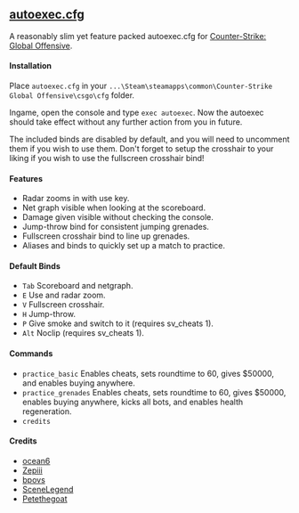 ## [autoexec.cfg](https://raw.githubusercontent.com/Petethegoat/csgo-autoexec/master/autoexec.cfg)
A reasonably slim yet feature packed autoexec.cfg for [Counter-Strike: Global Offensive](http://counter-strike.net).

#### Installation
Place `autoexec.cfg` in your `...\Steam\steamapps\common\Counter-Strike Global Offensive\csgo\cfg` folder.

Ingame, open the console and type `exec autoexec`. Now the autoexec should take effect without any further action from you in future.

The included binds are disabled by default, and you will need to uncomment them if you wish to use them. Don't forget to setup the crosshair to your liking if you wish to use the fullscreen crosshair bind!

#### Features
- Radar zooms in with use key.
- Net graph visible when looking at the scoreboard.
- Damage given visible without checking the console.
- Jump-throw bind for consistent jumping grenades.
- Fullscreen crosshair bind to line up grenades.
- Aliases and binds to quickly set up a match to practice.

#### Default Binds
- `Tab` Scoreboard and netgraph.
- `E` Use and radar zoom.
- `V` Fullscreen crosshair.
- `H` Jump-throw.
- `P` Give smoke and switch to it (requires sv_cheats 1).
- `Alt` Noclip (requires sv_cheats 1).

#### Commands
- `practice_basic` Enables cheats, sets roundtime to 60, gives $50000, and enables buying anywhere.
- `practice_grenades` Enables cheats, sets roundtime to 60, gives $50000, enables buying anywhere, kicks all bots, and enables health regeneration.
- `credits`

#### Credits
- [ocean6](http://www.reddit.com/r/GlobalOffensive/comments/2udnl4/ocean6s_autoexec_adds_features_to_your_game_and/)
- [Zepiii](http://www.reddit.com/r/GlobalOffensive/comments/2udnl4/ocean6s_autoexec_adds_features_to_your_game_and/co7nbj8)
- [bpovs](http://www.reddit.com/r/GlobalOffensive/comments/2udnl4/ocean6s_autoexec_adds_features_to_your_game_and/co7nbj8)
- [SceneLegend](http://www.reddit.com/r/GlobalOffensive/comments/1wsump/a_few_autoexec_commands_someone_might_find_useful/)
- [Petethegoat](http://www.reddit.com/r/GlobalOffensive/comments/2ul8y4/a_slightly_lighter_autoexeccfg/)
